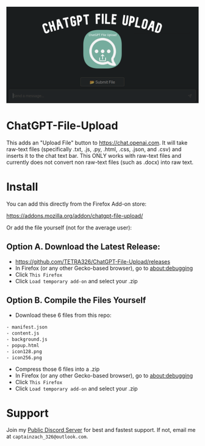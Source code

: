 ![ChatGPT File Upload Preview Image](/images/preview.png)

# ChatGPT-File-Upload
This adds an "Upload File" button to https://chat.openai.com. It will take raw-text files (specifically .txt, .js, .py, .html, .css, .json, and .csv) and inserts it to the chat text bar. This ONLY works with raw-text files and currently does not convert non raw-text files (such as .docx) into raw text.

# Install
You can add this directly from the Firefox Add-on store:

https://addons.mozilla.org/addon/chatgpt-file-upload/

Or add the file yourself (not for the average user):

## Option A. Download the Latest Release:
- https://github.com/TETRA326/ChatGPT-File-Upload/releases
- In Firefox (or any other Gecko-based browser), go to [about:debugging](about:debugging)
- Click `This Firefox`
- Click `Load temporary add-on` and select your .zip

## Option B. Compile the Files Yourself
- Download these 6 files from this repo:
```
- manifest.json
- content.js
- background.js
- popup.html
- icon128.png
- icon256.png
```
- Compress those 6 files into a .zip
- In Firefox (or any other Gecko-based browser), go to [about:debugging](about:debugging)
- Click `This Firefox`
- Click `Load temporary add-on` and select your .zip

# Support
Join my [Public Discord Server](https://discord.gg/cUnkxxfJ5b) for best and fastest support.
If not, email me at `captainzach_326@outlook.com`.
